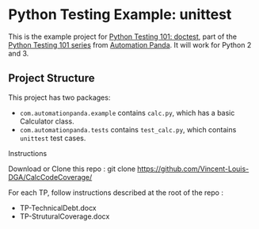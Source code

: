 Python Testing Example: unittest
================================
This is the example project for
[Python Testing 101: doctest](https://automationpanda.com/2017/03/06/python-testing-101-doctest/),
part of the
[Python Testing 101 series](https://automationpanda.com/2017/03/06/python-testing-101-introduction/)
from [Automation Panda](https://automationpanda.com/).
It will work for Python 2 and 3.

Project Structure
-----------------
This project has two packages:
* `com.automationpanda.example` contains `calc.py`, which has a basic Calculator class.
* `com.automationpanda.tests` contains `test_calc.py`, which contains `unittest` test cases.

Instructions

Download or Clone this repo : git clone https://github.com/Vincent-Louis-DGA/CalcCodeCoverage/

For each TP, follow instructions described at the root of the repo : 
* TP-TechnicalDebt.docx 
* TP-StruturalCoverage.docx
